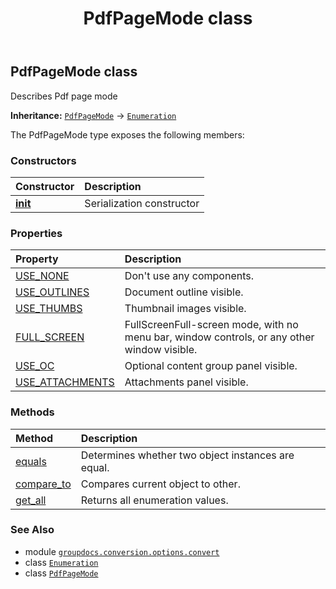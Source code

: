 ﻿---
title: PdfPageMode class
second_title: GroupDocs.Conversion for Python via .NET API References
description: 
type: docs
weight: 390
url: /python-net/groupdocs.conversion.options.convert/pdfpagemode/
is_root: false
---

## PdfPageMode class

Describes Pdf page mode



**Inheritance:** [`PdfPageMode`](/conversion/python-net/groupdocs.conversion.options.convert/pdfpagemode) → 
[`Enumeration`](/conversion/python-net/groupdocs.conversion.contracts/enumeration)



The PdfPageMode type exposes the following members:

### Constructors
| Constructor | Description |
| :- | :- |
| [__init__](/conversion/python-net/groupdocs.conversion.options.convert/pdfpagemode/__init__/#) | Serialization constructor |


### Properties
| Property | Description |
| :- | :- |
| [USE_NONE](/conversion/python-net/groupdocs.conversion.options.convert/pdfpagemode/use_none) | Don't use any components. |
| [USE_OUTLINES](/conversion/python-net/groupdocs.conversion.options.convert/pdfpagemode/use_outlines) | Document outline visible. |
| [USE_THUMBS](/conversion/python-net/groupdocs.conversion.options.convert/pdfpagemode/use_thumbs) | Thumbnail images visible. |
| [FULL_SCREEN](/conversion/python-net/groupdocs.conversion.options.convert/pdfpagemode/full_screen) | FullScreenFull-screen mode, with no menu bar, window controls, or any other window visible. |
| [USE_OC](/conversion/python-net/groupdocs.conversion.options.convert/pdfpagemode/use_oc) | Optional content group panel visible. |
| [USE_ATTACHMENTS](/conversion/python-net/groupdocs.conversion.options.convert/pdfpagemode/use_attachments) | Attachments panel visible. |


### Methods
| Method | Description |
| :- | :- |
| [equals](/conversion/python-net/groupdocs.conversion.options.convert/pdfpagemode/equals/#groupdocs.conversion.contracts.Enumeration) | Determines whether two object instances are equal. |
| [compare_to](/conversion/python-net/groupdocs.conversion.options.convert/pdfpagemode/compare_to/#any) | Compares current object to other. |
| [get_all](/conversion/python-net/groupdocs.conversion.options.convert/pdfpagemode/get_all/#) | Returns all enumeration values. |



### See Also
* module [`groupdocs.conversion.options.convert`](..)
* class [`Enumeration`](/conversion/python-net/groupdocs.conversion.contracts/enumeration)
* class [`PdfPageMode`](/conversion/python-net/groupdocs.conversion.options.convert/pdfpagemode)
